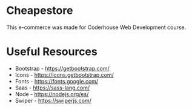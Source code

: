 # Cheapestore

This e-commerce was made for Coderhouse Web Development course.

# Useful Resources

- Bootstrap - https://getbootstrap.com/
- Icons - https://icons.getbootstrap.com/
- Fonts - https://fonts.google.com/
- Saas - https://sass-lang.com/
- Node - https://nodejs.org/es/
- Swiper - https://swiperjs.com/
